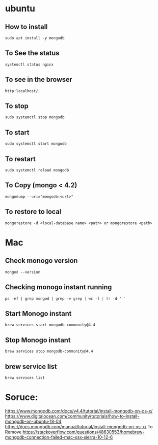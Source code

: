 # ubuntu

## How to install 
`sudo apt install -y mongodb`

## To See the status 
`systemctl status nginx`

## To see in the browser 
`http:localhost/`

## To stop 
`sudo systemctl stop mongodb`

## To start 
`sudo systemctl start mongodb`

## To restart 
`sudo systemctl reload mongodb`

## To Copy (mongo < 4.2)
`mongodump --uri="mongodb:<url>"`

## To restore to local
`mongorestore -d <local-database name> <path> or mongorestore <path>` 

# Mac

## Check monogo version 

`mongod --version`

## Checking monogo instant running 
`ps -ef | grep mongod | grep -v grep | wc -l | tr -d ' '`

## Start Monogo instant 
`brew services start mongodb-community@4.4`

## Stop Monogo instant

`brew services stop mongodb-community@4.4`

## brew service list 

`brew services list`


# Soruce:
https://www.mongodb.com/docs/v4.4/tutorial/install-mongodb-on-os-x/
https://www.digitalocean.com/community/tutorials/how-to-install-mongodb-on-ubuntu-18-04
https://docs.mongodb.com/manual/tutorial/install-mongodb-on-os-x/
To Remove https://stackoverflow.com/questions/48630553/homebrew-mongodb-connection-failed-mac-osx-sierra-10-12-6

